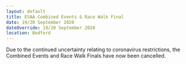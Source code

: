 ```yaml
---
layout: default
title: ESAA Combined Events & Race Walk Final
date: 19/20 September 2020
dateOverride: 19/20 September 2020
location: Bedford
---
```


Due to the continued uncertainty relating to coronavirus restrictions, the Combined Events and Race Walk Finals have now been cancelled.
